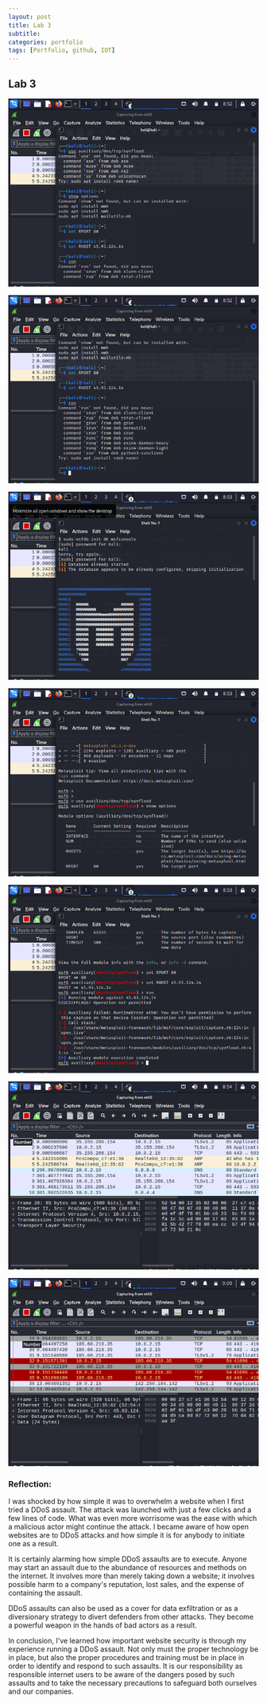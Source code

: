 ```yaml
---
layout: post
title: Lab 3 
subtitle: 
categories: portfolio
tags: [Portfolio, github, IOT]
---
```


## Lab 3

![datacamp certification](/assets/images/banners/lab3/1.png)

![datacamp certification](/assets/images/banners/lab3/2.png)

![datacamp certification](/assets/images/banners/lab3/3.png)

![datacamp certification](/assets/images/banners/lab3/4.png)

![datacamp certification](/assets/images/banners/lab3/5.png)

![datacamp certification](/assets/images/banners/lab3/6.png)

![datacamp certification](/assets/images/banners/lab3/7.png)

### Reflection:

I was shocked by how simple it was to overwhelm a website when I first tried a DDoS assault. The attack was launched with just a few clicks and a few lines of code. What was even more worrisome was the ease with which a malicious actor might continue the attack. I became aware of how open websites are to DDoS attacks and how simple it is for anybody to initiate one as a result.

It is certainly alarming how simple DDoS assaults are to execute. Anyone may start an assault due to the abundance of resources and methods on the internet. It involves more than merely taking down a website; it involves possible harm to a company's reputation, lost sales, and the expense of containing the assault.

DDoS assaults can also be used as a cover for data exfiltration or as a diversionary strategy to divert defenders from other attacks. They become a powerful weapon in the hands of bad actors as a result.

In conclusion, I've learned how important website security is through my experience running a DDoS assault. Not only must the proper technology be in place, but also the proper procedures and training must be in place in order to identify and respond to such assaults. It is our responsibility as responsible internet users to be aware of the dangers posed by such assaults and to take the necessary precautions to safeguard both ourselves and our companies.

